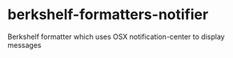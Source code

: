 berkshelf-formatters-notifier
=============================

Berkshelf formatter which uses OSX notification-center to display messages
